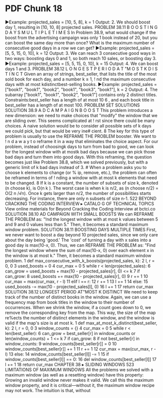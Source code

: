 # PDF Chunk 18

▶Example: projected_sales = [10, 5, 8], k = 1 Output: 2. We should boost day 1, resulting in [10, 10, 8] projected sales. PROBLEM 38.11 B O O S T I N G D A Y S M U L T I P L E T I M E S In Problem 38.9, what would change if the boost from the advertising campaign was only 1 book instead of 20, but you can boost the same day more than once? What is the maximum number of consecutive good days in a row we can get? ▶Example: projected_sales = [5, 5, 15, 0, 10], k = 12 Output: 3. We can reach 3 consecutive good ways in two ways: boosting days 0 and 1, so both reach 10 sales, or boosting day 3. ▶Example: projected_sales = [5, 5, 15, 0, 10], k = 15 Output: 4. We can boost days 1 and 3. PROBLEM 38.12 L O N G E S T P E R I O D A T "M O S T K D I S T I N C T Given an array of strings, best_seller, that lists the title of the most sold book for each day, and a number k ≥ 1, ! nd the maximum consecutive days with at most kdistinctbest-selling books. ▶Example: projected_sales = ["book1", "book1", "book2", "book1", "book3", "book1"], k = 2 Output: 4. The subarray ["book1", "book1", "book2", "book1"] contains only 2 distinct titles. Constraints:best_seller has a length of at most 10 6 , and each book title in best_seller has a length of at most 100. PROBLEM SET SOLUTIONS SOLUTION 38.9 A D C A M P A I G N B O O S T This problem introduces a new dimension: we need to make choices that "modify" the window that we are sliding over. This seems complicated at ! rst since there could be many choices. A naive solution would be to consider all possible sets of k days we could pick, but that would be very ine# cient. 8 The key for this type of problem is usually to use the REFRAME THE PROBLEM booster. We want to ! n d a w a y t o reframe it in a way that eliminates the choice aspect. For our problem, instead of choosingk days to turn from bad to good, we can look for the longest window with at mostk bad days because we can pick those bad days and turn them into good days. With this reframing, the question becomes just like Problem 38.8, which we solved previously, but with a generic limit of k bad days instead of 3. # When a problem asks you to choose k elements to change (or % ip, remove, etc.), the problem can often be reframed in terms of ! nding a window with at most k elements that need to be changed. 8 If k is a constant, the number of subsets of size k, denoted (n choose k), is O(n k ). The worst case is when k is n/2, as (n choose n/2) = O(2 n /√n). Once k gets larger than n/2, the number of possibilities starts decreasing. For instance, there are only n subsets of size n-1. 522 BEYOND CRACKING THE CODING INTERVIEW ▸ CATALO G OF TECHNICAL TOPICS View online materials for Beyond Cracking the Coding Interview at bctci.co SOLUTION 38.10 AD CAMPAIGN WITH SMALL BOOSTS We can REFRAME THE PROBLEM as: "!nd the longest window with at most k values between 5 and 9 and 0 values less than 5." Then, it becomes a standard maximum window problem. SOLUTION 38.11 BOOSTING DAYS MULTIPLE TIMES First, we never want to boost a day beyond 10 projected sales, since we only care about the day being 'good.' The 'cost' of turning a day with x sales into a good day is max(10-x, 0). Thus, we can REFRAME THE PROBLEM as: "Find the longest window where the sum of max(10-x, 0) over each element x in the window is at most k." Then, it becomes a standard maximum window problem. 1 def max_consecutive_with_k_boosts(projected_sales, k): 2 l, r = 0, 0 3 used_boosts = 0 4 cur_max = 0 5 while r < len(projected_sales): 6 can_grow = used_boosts + max(10 - projected_sales[r], 0) <= k 7 if can_grow: 8 used_boosts += max(10 - projected_sales[r], 0) 9 r += 1 10 cur_max = max(cur_max, r - l) 11 elif l == r: 12 r += 1 13 l += 1 14 else: 15 used_boosts -= max(10 - projected_sales[l], 0) 16 l += 1 17 return cur_max SOLUTION 38.12 LONGEST PERIOD AT"MOST K DISTINCT We need to keep track of the number of distinct books in the window. Again, we can use a frequency map from book titles in the window to their number of occurrences. When we shrink the window, if a count goes down to 0, we remove the corresponding key from the map. This way, the size of the map re%ects the number of distinct elements in the window, and the window is valid if the map's size is at most k. 1 def max_at_most_k_distinct(best_seller, k): 2 l, r = 0, 0 3 window_counts = {} 4 cur_max = 0 5 while r < len(best_seller): 6 can_grow = best_seller[r] in window_counts or len(window_counts) + 1 <= k 7 if can_grow: 8 if not best_seller[r] in window_counts: 9 window_counts[best_seller[r]] = 0 10 window_counts[best_seller[r]] += 1 11 r += 1 12 cur_max = max(cur_max, r - l) 13 else: 14 window_counts[best_seller[l]] -= 1 15 if window_counts[best_seller[l]] == 0: 16 del window_counts[best_seller[l]] 17 l += 1 18 return cur_max CHAPTER 38 ▸ SLIDING WINDOWS 523 LIMITATIONS OF MAXIMUM WINDOWS All the problems we solved with a maximum window (as well as a resetting window) have this property: Growing an invalid window never makes it valid. We call this the maximum window property, and it is critical—without it, the maximum window recipe may not work. The intuition is that, without